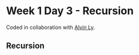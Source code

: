 # Week 1 Day 3 - Recursion
Coded in collaboration with [Alvin Ly](https://github.com/alvinly74).

## Recursion

